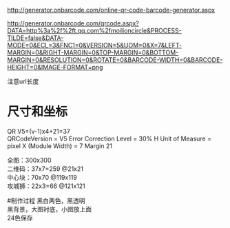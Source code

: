 http://generator.onbarcode.com/online-qr-code-barcode-generator.aspx

http://generator.onbarcode.com/qrcode.aspx?DATA=http%3a%2f%2ft.qq.com%2fmoilioncircle&PROCESS-TILDE=false&DATA-MODE=0&ECL=3&FNC1=0&VERSION=5&UOM=0&X=7&LEFT-MARGIN=0&RIGHT-MARGIN=0&TOP-MARGIN=0&BOTTOM-MARGIN=0&RESOLUTION=0&ROTATE=0&BARCODE-WIDTH=0&BARCODE-HEIGHT=0&IMAGE-FORMAT=png

注意url长度

# 尺寸和坐标
QR V5=(v-1)x4+21=37  
QRCodeVersion = V5
Error Correction Level = 30% H
Unit of Measure = pixel
X (Module Width) = 7
Margin 21

全图：300x300  
二维码：37x7=259 @21x21  
中心块：70x70 @119x119  
攻城狮：22x3=66 @121x121  

#制作过程
黑白两色，黑透明  
黑背景，大图衬底，小图放上面  
24色保存

